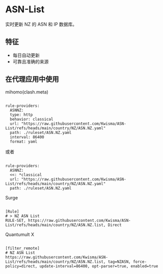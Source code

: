 
# ASN-List
    
实时更新 NZ 的 ASN 和 IP 数据库。
    
## 特征
    
- 每日自动更新
- 可靠且准确的来源
    
## 在代理应用中使用
    
mihomo(clash.meta)
   
<pre><code class="language-javascript">
rule-providers:
  ASNNZ:
  type: http
  behavior: classical
  url: "https://raw.githubusercontent.com/Kwisma/ASN-List/refs/heads/main/country/NZ/ASN.NZ.yaml"
  path: ./ruleset/ASN.NZ.yaml
  interval: 86400
  format: yaml
</code></pre>

或者

<pre><code class="language-javascript">
rule-providers:
  ASNNZ:
  <<: *classical
  url: "https://raw.githubusercontent.com/Kwisma/ASN-List/refs/heads/main/country/NZ/ASN.NZ.yaml"
  path: ./ruleset/ASN.NZ.yaml
</code></pre>
    
Surge
    
<pre><code class="language-javascript">
[Rule]
# > NZ ASN List
RULE-SET, https://raw.githubusercontent.com/Kwisma/ASN-List/refs/heads/main/country/NZ/ASN.NZ.list, Direct
</code></pre>
    
Quantumult X
    
<pre><code class="language-javascript">
[filter_remote]
# NZ ASN List
https://raw.githubusercontent.com/Kwisma/ASN-List/refs/heads/main/country/NZ/ASN.NZ.list, tag=NZASN, force-policy=direct, update-interval=86400, opt-parser=true, enabled=true
</code></pre>
